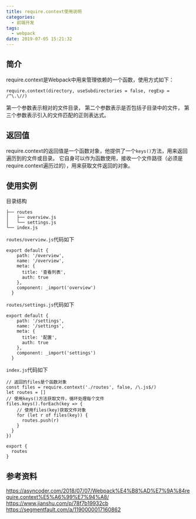 ```yaml
---
title: require.context使用说明
categories:
  - 前端开发
tags:
  - webpack
date: 2019-07-05 15:21:32
---
```

## 简介
require.context是Webpack中用来管理依赖的一个函数，使用方式如下：
```
require.context(directory, useSubdirectories = false, regExp = /^\.\//)
```
第一个参数表示相对的文件目录，
第二个参数表示是否包括子目录中的文件，
第三个参数表示引入的文件匹配的正则表达式。

<!-- more -->

## 返回值
require.context的返回值是一个函数对象，他提供了一个`keys()`方法，用来返回遍历到的文件或目录。
它自身可以作为函数使用，接收一个文件路径（必须是require.context遍历过的），用来获取文件返回的对象。

## 使用实例
目录结构
```
├── routes
│   ├── overview.js
│   └── settings.js
└── index.js
```
`routes/overview.js`代码如下
```
export default {
    path: '/overview',
    name: '/overview',
    meta: {
      title: '查看列表',
      auth: true
    },
    component: _import('overview')
  }
```
`routes/settings.js`代码如下
```
export default {
    path: '/settings',
    name: '/settings',
    meta: {
      title: '配置',
      auth: true
    },
    component: _import('settings')
  }
```
`index.js`代码如下
```
// 返回的files是个函数对象
const files = require.context('./routes', false, /\.js$/)
let routes = []
// 使用keys()方法获取文件，循环处理每个文件
files.keys().forEach(key => {  
    // 使用files(key)获取文件对象
    for (let r of files(key)) {
      routes.push(r)
    }
  }
})

export {
  routes
}

```

## 参考资料
https://asyncoder.com/2018/07/07/Webpack%E4%B8%AD%E7%9A%84require.context%E5%A6%99%E7%94%A8/
https://www.jianshu.com/p/78f7b19932cb
https://segmentfault.com/a/1190000017160862
